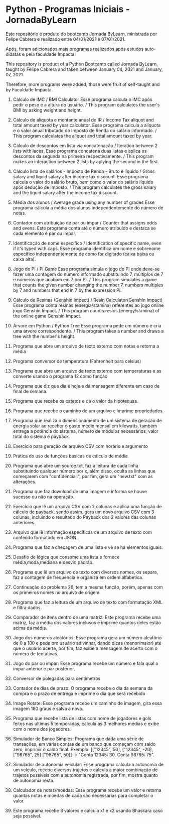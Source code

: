 # Python - Programas Iniciais - JornadaByLearn

Este repositório é produto do bootcamp Jornada ByLearn, ministrada por Felipe Cabrera e realizado entre 04/01/2021 e 07/01/2021.

Após, foram adicionados mais programas realizados após estudos auto-didatas e pela faculdade Impacta.

This repository is product of a Python Bootcamp called Jornada ByLearn, taught by Felipe Cabrera and taken between January 04, 2021 and January, 07, 2021.

Therefore, more programs were added, those were fruit of self-taught and by Faculdade Impacta.

1) Cálculo de IMC / BMI Calculator
Esse programa calcula o IMC após pedir o peso e a altura do usuário. / This program calculates the user's BMI by asking weight and height.

2) Cálculo de alíquota e montante anual do IR / Income Tax aliquot and total amount taxed by year calculator.
Esse programa calcula a alíquota e o valor anual tributado do Imposto de Renda do salário informado. / This program calculates the aliquot and total amount taxed by year.

3) Cálculo de descontos em lista via concatenação / Iteration between 2 lists with laces.
Esse programa concatena duas listas e aplica os descontos da segunda na primeira respectivamente. / This program makes an interaction between 2 lists by aplying the second in the first.

4) Cálculo lista de salários - Imposto de Renda - Bruto e líquido / Gross salary and liquid salary after income tax discount.
Esse programa calcula o valor do salário bruto, bem como o valor do salário líquido após dedução de imposto. / This program calculates the gross salary and the liquid salary after the income tax discount.

5) Média dos alunos / Average grade using any number of grades
Esse programa cálcula a média dos alunos independentemente do número de notas.

6) Contador com atribuição de par ou ímpar / Counter that assigns odds and evens.
Este programa conta até o número atribuído e destaca se cada elemento é par ou ímpar.

7) Identificação de nome específico / Identification of specific name, even if it's typed with caps.
Esse programa identifica um nome e sobrenome específico independentemente de como for digitado (caixa baixa ou caixa alta).

8) Jogo do PI / PI Game
Esse programa simula o jogo do PI onde deve-se fazer uma contagem do número informado substituindo 7, múltiplos de 7 e números que acabam em 7 por Pi. / This program simulates a game that counts the given number changing the number 7, numbers multiples by 7 and numbers that end in 7 by the expression Pi.

9) Cálculo de Resinas (Genshin Impact) / Resin Calculator(Genshin Impact)
Esse programa conta resinas (energia/stamina) referentes ao jogo online jogo Genshin Impact. / This program counts resins (energy/stamina) of the online game Genshin Impact.

10) Árvore em Python / Python Tree
Esse programa pede um número e cria uma árvore correspondente. / This program takes a number and draws a tree with the number's height.

11) Programa que abre um arquivo de texto externo com notas e retorna a média

12) Programa conversor de temperatura (Fahrenheit para celsius)

13) Programa que abre um arquivo de texto externo com temperaturas e as converte usando o programa 12 como função

14) Programa que diz que dia é hoje e dá mensagem diferente em caso de final de semana.

15) Programa que recebe os catetos e dá o valor da hipotenusa.

16) Programa que recebe o caminho de um arquivo e imprime propriedades.

17) Programa que realiza o dimensionamento de um sistema de geração de energia solar ao receber o gasto médio mensal em kilowatts, também entrega a potência do sistema, número de módulos necessários, valor total do sistema e payback.

18) Exercício para geração de arquivo CSV com horário e argumento

19) Prática do uso de funções básicas de cálculo de média.

20) Programa que abre um source.txt, faz a leitura de cada linha substituindo qualquer número por x, além disso, oculta as linhas que começarem com "confidencial:", por fim, gera um "new.txt" com as alterações.

21) Programa que faz download de uma imagem e informa se houve sucesso ou não na operação.

22) Exercício que lê um arquivo CSV com 2 colunas e aplica uma função de cálculo de payback, sendo assim, gera um novo arquivo CSV com 3 colunas, incluindo o resultado do Payback dos 2 valores das colunas anteriores.

23) Arquivo que lê informação específicas de um arquivo de texto com conteúdo formatado em JSON.

24) Programa que faz a checagem de uma lista e vê se há elementos iguais.

25) Desafio de lógica que consome uma lista e fornece média,moda,mediana e desvio padrão.

26) Programa que lê um arquivo de texto com diversos nomes, os separa, faz a contagem de frequencia e organiza em ordem alfabetica.

27) Continuação do problema 26, tem a mesma função, porém, apenas com os primeiros nomes no arquivo de origem.

28) Programa que faz a leitura de um arquivo de texto com formatação XML e filtra dados.

29) Comparador de itens dentro de uma matriz: Este programa recebe uma matriz, faz a média dos valores inclusos e imprime quantos deles estão acima da média.

30) Jogo dos números aleatórios: Esse programa gera um número aleatório de 0 a 100 e pede pro usuário adivinhar, dando dicas (menor/maior) até que o usuário acerte, por fim, faz exibe a mensagem de acerto com o número de tentativas.

31) Jogo do par ou impar: Esse programa recebe um número e fala qual o ímpar anterior e par posterior.

32) Conversor de polegadas para centímetros

33) Contador de dias de prazo: O programa recebe o dia da semana da compra e o prazo de entrega e imprime o dia que será recebido

34) Image Rotate: Esse programa recebe um caminho de imagem, gira essa imagem 180 graus e salva a nova.

35) Programa que recebe lista de listas com nome de jogadores e gols feitos nas ultimas 5 temporadas, calcula as 3 melhores médias e exibe com o nome dos jogadores.

36) Simulador de Banco Simples: Programa que dada uma série de transações, em várias contas de um banco que começam com saldo zero, imprimir o saldo final. Exemplo: [["12345", 50], ["12345", -20], ["98765", 25] ["98765", 50]] → "Conta 12345: 30. Conta 98765: 75".

37) Simulador de autonomia veicular: Esse programa calcula a autonomia de um veículo, recebe diversos trajetos e calcula a maior combinação de trajetos possíveis com a autonomia registrada, por fim, mostra quanto de autonomia resta.

38) Calculador de notas/moedas: Esse programa recebe um valor e retorna quantas notas e moedas de cada são necessárias para completar o valor.

39) Este programa recebe 3 valores e calcula x1 e x2 usando Bháskara caso seja possível.


